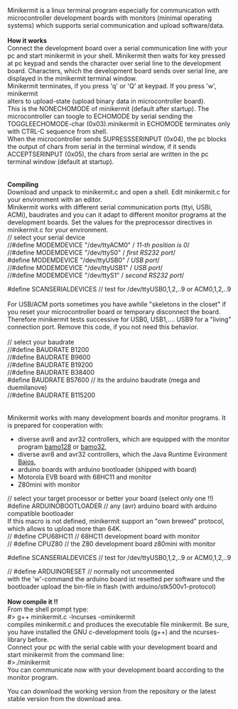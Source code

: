 Minikermit is a linux terminal program especially for communication with microcontroller development boards with monitors (minimal operating systems) which supports serial communication and upload software/data.<br><br>
<b>How it works</b> <br>
Connect the development board over a serial communication line with your pc and start minikermit in your shell. Minikermit then waits for key pressed at pc keypad and sends the character over serial line to the development board. Characters, which the development board sends over serial line, are displayed in the minikermit terminal window.<br>
Minikermit terminates, if you press 'q' or 'Q' at keypad. If you press 'w', minikermit<br>
alters to upload-state (upload binary data in microcontroller board).<br>
This is the NONECHOMODE of minikermit (default after startup). The microcontroller can toogle to ECHOMODE by serial sending the TOGGLEECHOMODE-char (0x03).minikermit in ECHOMODE terminates only with CTRL-C sequence from shell.<br>
When the microcontroller sends SUPRESSSERINPUT	(0x04), the pc blocks the output of chars from serial in the terminal window, if it sends ACCEPTSERINPUT (0x05), the chars from serial are written in the pc terminal window (default at startup).<br>
<br><br>
<b>Compiling</b><br>
Download and unpack to minikermit.c and open a shell. Edit minikermit.c for your environment with an editor.<br>
Minikermit works with different serial communication ports (ttyi, USBi, ACMi), baudrates and you can it adapt to different monitor programs at the development boards. Set the values for the preprocessor directives in minikermit.c for your environment.<br>
// select your serial device<br>
//#define MODEMDEVICE "/dev/ttyACM0"	/<code>*</code> 11-th position is 0<code>*</code>/<br>
//#define MODEMDEVICE 	"/dev/ttyS0"	/<code>*</code>  first RS232 port<code>*</code>/<br>
#define MODEMDEVICE 	"/dev/ttyUSB0"	/<code>*</code>  USB port<code>*</code>/<br>
//#define MODEMDEVICE 	"/dev/ttyUSB1"	/<code>*</code>  USB port<code>*</code>/<br>
//#define MODEMDEVICE 	"/dev/ttyS1"	/<code>*</code>  second RS232 port<code>*</code>/<br>

#define SCANSERIALDEVICES	// test for /dev/ttyUSB0,1,2,..9 or ACM0,1,2,..9<br>
<br>
For USB/ACM ports sometimes you have awhile "skeletons in the closet" if you reset your microcontroller board or temporary disconnect the board. Therefore minikermit tests successive for USB0, USB1,.... USB9 for a "living" connection port. Remove this code, if you not need this behavior.<br>
<br>
// select your baudrate<br>
//#define BAUDRATE B1200<br>
//#define BAUDRATE B9600<br>
//#define BAUDRATE B19200<br>
//#define BAUDRATE B38400<br>
#define BAUDRATE  B57600 // its the arduino baudrate (mega and duemilanove)<br>
//#define BAUDRATE B115200<br>
<br><br>
Minikermit works with many development boards and monitor programs. It is prepared for cooperation with:<br>
- diverse avr8 and avr32 controllers, which are equipped with the monitor program <a href='http://code.google.com/p/bamo128'>bamo128</a> or <a href='http://cs.ba-berlin.de'>bamo32</a>,<br>
- diverse avr8 and avr32 controllers, which the Java Runtime Evironment <a href='http://code.google.com/p/bajos'>Bajos</a>,<br>
- arduino boards with arduino bootloader (shipped with board)<br>
- Motorola EVB board with 68HC11 and monitor<br>
- Z80mini with monitor<br>

// select your target processor or better your board (select only one !!)<br>
#define ARDUINOBOOTLOADER	// any (avr) arduino board with arduino compatible bootloader<br>
If this macro is not defined, minikermit support an "own brewed" protocol, which allows to upload more than 64K.<br>
// #define CPU68HC11		// 68HC11 development board with monitor<br>
// #define CPUZ80		// the Z80 development board z80mini with monitor<br>

#define SCANSERIALDEVICES	// test for /dev/ttyUSB0,1,2,..9 or ACM0,1,2,..9<br>

// #define ARDUINORESET   // normally not uncommented<br>
with the 'w'-command the arduino board ist resetted per software und the bootloader upload the bin-file in flash (with arduino/stk500v1-protocol)<br><br>
<b>Now compile it !!</b> <br>
From the shell prompt type:<br>
#> g++ minikermit.c -lncurses -ominikermit<br>
compiles minikermit.c and produces the executable file minikermit. Be sure, you have installed the GNU c-development tools (g++) and the ncurses-library before.<br>
Connect your pc with the serial cable with your development board and start minikermit from the command line:<br>
#>./minikermit<br>
You can communicate now with your development board according to the monitor program.<br>

You can download the working version from the repository or the latest stable version from the download area.